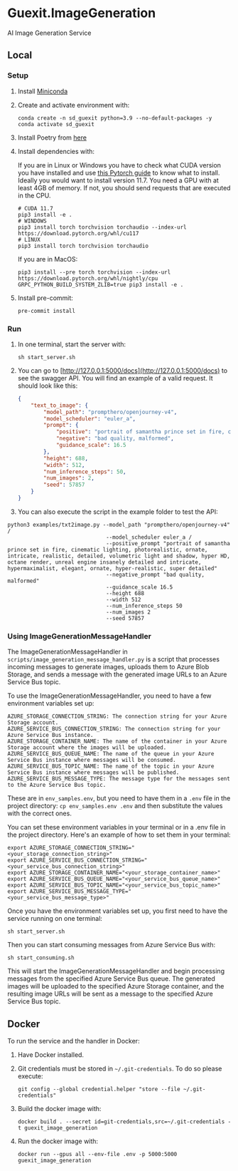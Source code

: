 # Guexit.ImageGeneration

AI Image Generation Service

## Local

### Setup

1. Install [Miniconda](https://docs.conda.io/projects/conda/en/latest/user-guide/install/macos.html)

2. Create and activate environment with:

    ```shell
    conda create -n sd_guexit python=3.9 --no-default-packages -y
    conda activate sd_guexit
    ```

3. Install Poetry from [here](https://python-poetry.org/docs/#installation)

4. Install dependencies with:

    If you are in Linux or Windows you have to check what CUDA version you have installed and use [this Pytorch guide](https://pytorch.org/get-started/locally/) to know what to install. Ideally you would want to install version 11.7. You need a GPU with at least 4GB of memory. If not, you should send requests that are executed in the CPU.

    ```shell
    # CUDA 11.7
    pip3 install -e .
    # WINDOWS
    pip3 install torch torchvision torchaudio --index-url https://download.pytorch.org/whl/cu117
    # LINUX
    pip3 install torch torchvision torchaudio
    ```

    If you are in MacOS:

    ```shell
    pip3 install --pre torch torchvision --index-url https://download.pytorch.org/whl/nightly/cpu
    GRPC_PYTHON_BUILD_SYSTEM_ZLIB=true pip3 install -e .
    ```

5. Install pre-commit:

    ```shell
    pre-commit install
    ```

### Run

1. In one terminal, start the server with:

    ```shell
    sh start_server.sh
    ```

2. You can go to [http://127.0.0.1:5000/docs](http://127.0.0.1:5000/docs) to see the swagger API. You will find an example of a valid request. It should look like this:

    ```json
    {
        "text_to_image": {
            "model_path": "prompthero/openjourney-v4",
            "model_scheduler": "euler_a",
            "prompt": {
                "positive": "portrait of samantha prince set in fire, cinematic lighting, photorealistic, ornate, intricate, realistic, detailed, volumetric light and shadow, hyper HD, octane render, unreal engine insanely detailed and intricate, hypermaximalist, elegant, ornate, hyper-realistic, super detailed",
                "negative": "bad quality, malformed",
                "guidance_scale": 16.5
            },
            "height": 688,
            "width": 512,
            "num_inference_steps": 50,
            "num_images": 2,
            "seed": 57857
        }
    }
    ```

3. You can also execute the script in the example folder to test the API:

```shell
python3 examples/txt2image.py --model_path "prompthero/openjourney-v4" /
                               --model_scheduler euler_a /
                               --positive_prompt "portrait of samantha prince set in fire, cinematic lighting, photorealistic, ornate, intricate, realistic, detailed, volumetric light and shadow, hyper HD, octane render, unreal engine insanely detailed and intricate, hypermaximalist, elegant, ornate, hyper-realistic, super detailed"
                               --negative_prompt "bad quality, malformed"
                               --guidance_scale 16.5
                               --height 688
                               --width 512
                               --num_inference_steps 50
                               --num_images 2
                               --seed 57857
```

### Using ImageGenerationMessageHandler

The ImageGenerationMessageHandler in `scripts/image_generation_message_handler.py` is a script that processes incoming messages to generate images, uploads them to Azure Blob Storage, and sends a message with the generated image URLs to an Azure Service Bus topic.

To use the ImageGenerationMessageHandler, you need to have a few environment variables set up:

```shell
AZURE_STORAGE_CONNECTION_STRING: The connection string for your Azure Storage account.
AZURE_SERVICE_BUS_CONNECTION_STRING: The connection string for your Azure Service Bus instance.
AZURE_STORAGE_CONTAINER_NAME: The name of the container in your Azure Storage account where the images will be uploaded.
AZURE_SERVICE_BUS_QUEUE_NAME: The name of the queue in your Azure Service Bus instance where messages will be consumed.
AZURE_SERVICE_BUS_TOPIC_NAME: The name of the topic in your Azure Service Bus instance where messages will be published.
AZURE_SERVICE_BUS_MESSAGE_TYPE: The message type for the messages sent to the Azure Service Bus topic.
```

These are in `env_samples.env`, but you need to have them in a `.env` file in the project directory: `cp env_samples.env .env` and then substitute the values with the correct ones.

You can set these environment variables in your terminal or in a .env file in the project directory. Here's an example of how to set them in your terminal:

```shell
export AZURE_STORAGE_CONNECTION_STRING="<your_storage_connection_string>"
export AZURE_SERVICE_BUS_CONNECTION_STRING="<your_service_bus_connection_string>"
export AZURE_STORAGE_CONTAINER_NAME="<your_storage_container_name>"
export AZURE_SERVICE_BUS_QUEUE_NAME="<your_service_bus_queue_name>"
export AZURE_SERVICE_BUS_TOPIC_NAME="<your_service_bus_topic_name>"
export AZURE_SERVICE_BUS_MESSAGE_TYPE="<your_service_bus_message_type>"
```

Once you have the environment variables set up, you first need to have the service running on one terminal:

```shell
sh start_server.sh
```

Then you can start consuming messages from Azure Service Bus with:

```shell
sh start_consuming.sh
```

This will start the ImageGenerationMessageHandler and begin processing messages from the specified Azure Service Bus queue. The generated images will be uploaded to the specified Azure Storage container, and the resulting image URLs will be sent as a message to the specified Azure Service Bus topic.

## Docker

To run the service and the handler in Docker:

1. Have Docker installed.

2. Git credentials must be stored in `~/.git-credentials`. To do so please execute:

    ```shell
    git config --global credential.helper "store --file ~/.git-credentials"
    ```

3. Build the docker image with:

    ```shell
    docker build . --secret id=git-credentials,src=~/.git-credentials -t guexit_image_generation
    ```

4. Run the docker image with:

    ```shell
    docker run --gpus all --env-file .env -p 5000:5000 guexit_image_generation
    ```
